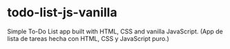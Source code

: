 # todo-list-js-vanilla
Simple To-Do List app built with HTML, CSS and vanilla JavaScript. (App de lista de tareas hecha con HTML, CSS y JavaScript puro.)

